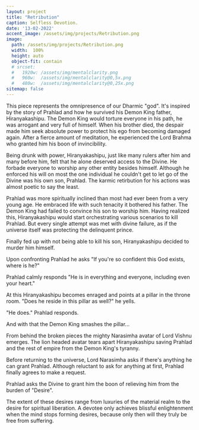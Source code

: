 ```yaml
---
layout: project
title: "Retribution"
caption: Selfless Devotion.
date: '13-02-2022'
accent_image: /assets/img/projects/Retribution.png   
image: 
  path: /assets/img/projects/Retribution.png
  width:  100%
  height: auto
  object-fit: contain
  # srcset: 
  #   1920w: /assets/img/mentalclarity.png
  #   960w:  /assets/img/mentalclarity@0,5x.png
  #   480w:  /assets/img/mentalclarity@0,25x.png
sitemap: false
---
```


This piece represents the omnipresence of our Dharmic "god". It's inspired by the story of Prahlad and how he survived his Demon King father, Hiranyakashipu. 
The Demon King would torture everyone in his path, he was arrogant and very full of himself. When his brother died, the despair made him seek absolute power to protect his ego from becoming damaged again. After a fierce amount of meditation, he experienced the Lord Brahma who granted him his boon of invincibility. 

Being drunk with power, Hiranyakashipu, just like many rulers after him and many before him, felt that he alone deserved access to the Divine. He forbade everyone to worship any other entity besides himself. Although he enforced his will on most the one individual he couldn't get to let go of the Divine was his own son, Prahlad. The karmic retirbution for his actions was almost poetic to say the least. 

Prahlad was more spiritually inclined than most had ever been from a very young age. He embraced life with such tenacity it bothered his father. The Demon King  had failed to convince his son to worship him. Having realized this, Hiranyakashipu would start orchestrating various scenarios to kill Prahlad. But every single attempt was met with divine failure, as if the universe itself was protecting the delinquent prince. 

Finally fed up with not being able to kill his son, Hiranyakashipu decided to murder him himself. 

Upon confronting Prahlad he asks "If you're so confident this God exists, where is he?"

Prahlad calmly responds "He is in everything and everyone, including even your heart."

At this Hiranyakashipu becomes enraged and points at a pillar in the throne room. 
"Does he reside in this pillar as well?" he yells. 

"He does." Prahlad responds. 

And with that the Demon King smashes the pillar...

From behind the broken pieces the mighty Narasimha avatar of Lord Vishnu emerges. The lion headed avatar tears apart Hiranyakashipu saving Prahlad and the rest of empire from the Demon King's tyranny. 

Before returning to the universe, Lord Narasimha asks if there's anything he can grant Prahlad. Although reluctant to ask for anything at first, Prahlad finally agrees to make a request.  

Prahlad asks the Divine to grant him the boon of relieving him from the burden of "Desire".

The extent of these desires range from luxuries of the material realm to the desire for spiritual liberation. A devotee only achieves blissful enlightenment when the mind stops forming desires, because only then will they truly be free from suffering. 

   